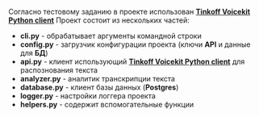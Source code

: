 Согласно тестовому заданию в проекте использован **[Tinkoff Voicekit Python client](https://github.com/TinkoffCreditSystems/voicekit_client_python)**
Проект состоит из нескольких частей:
* **cli.py** - обрабатывает аргументы командной строки
* **config.py** - загрузчик конфигурации проекта (ключи **API** и данные для **БД**) 
* **api.py** - клиент использующий **[Tinkoff Voicekit Python client](https://github.com/TinkoffCreditSystems/voicekit_client_python)** для распознования текста
* **analyzer.py** - аналитик транскрипции текста
* **database.py** - клиент базы данных (**Postgres**)
* **logger.py** - настройки логгера проекта
* **helpers.py** - содержит вспомогательные функции 